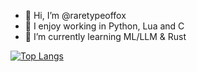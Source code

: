 - 👋 Hi, I’m @raretypeoffox
- 👋 I enjoy working in Python, Lua and C
- 🌱 I’m currently learning ML/LLM & Rust


[![Top Langs](https://github-readme-stats.vercel.app/api/top-langs/?username=raretypeoffox)](https://github.com/raretypeoffox/github-readme-stats)

<!--
<a href="https://githubtrends.io">
  <img align="center" src="https://api.githubtrends.io/user/svg/raretypeoffox/langs?time_range=one_year&theme=classic" />
</a>
<a href="https://githubtrends.io">
  <img align="center" src="https://api.githubtrends.io/user/svg/raretypeoffox/repos?time_range=one_year&theme=classic" />
</a>
-->

